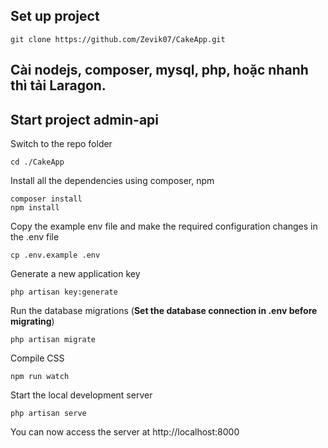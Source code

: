 ## Set up project

```
git clone https://github.com/Zevik07/CakeApp.git

```
## Cài nodejs, composer, mysql, php, hoặc nhanh thì tải Laragon.

## Start project admin-api

Switch to the repo folder

    cd ./CakeApp

Install all the dependencies using composer, npm

    composer install
    npm install

Copy the example env file and make the required configuration changes in the .env file

    cp .env.example .env

Generate a new application key

    php artisan key:generate

Run the database migrations (**Set the database connection in .env before migrating**)

    php artisan migrate
    
Compile CSS
    
    npm run watch

Start the local development server

    php artisan serve

You can now access the server at http://localhost:8000
